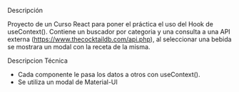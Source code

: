 Descripción

  Proyecto de un Curso React para poner el práctica el uso del Hook de useContext(). Contiene un buscador por categoria y una consulta a una API externa (https://www.thecocktaildb.com/api.php), al seleccionar una bebida se mostrara un modal con la receta de la misma.

Descripcion Técnica

  - Cada componente le pasa los datos a otros con useContext().
  - Se utiliza un modal de Material-UI

